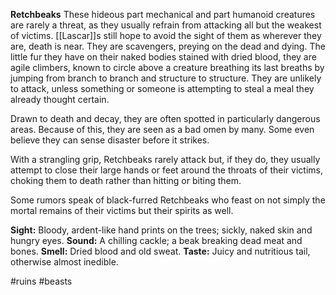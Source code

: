 **Retchbeaks**
These hideous part mechanical and part humanoid creatures are rarely a threat, as they usually refrain from attacking all but the weakest of victims. [[Lascar]]s still hope to avoid the sight of them as wherever they are, death is near. They are scavengers, preying on the dead and dying. The little fur they have on their naked bodies stained with dried blood, they are agile climbers, known to circle above a creature breathing its last breaths by jumping from branch to branch and structure to structure. They are unlikely to attack, unless something or someone is attempting to steal a meal they already thought certain.

Drawn to death and decay, they are often spotted in particularly dangerous areas.
Because of this, they are seen as a bad omen by many. Some even believe they can sense disaster before it strikes.

With a strangling grip, Retchbeaks rarely attack but, if they do, they usually attempt to close their large hands or feet around the throats of their victims, choking them to death rather than hitting or biting them.

Some rumors speak of black-furred Retchbeaks who feast on not simply the mortal remains of their victims but their spirits as well. 

**Sight:**
Bloody, ardent-like hand prints on the trees; sickly, naked
skin and hungry eyes.
**Sound:**
A chilling cackle; a beak breaking dead meat and bones.
**Smell:**
Dried blood and old sweat.
**Taste:**
Juicy and nutritious tail, otherwise almost inedible.

#ruins #beasts 